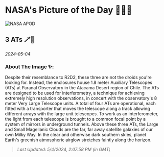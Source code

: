 
# NASA's Picture of the Day 🧑‍🚀💫

  ![NASA APOD](https://apod.nasa.gov/apod/image/2405/three_ats_beletsky.jpg)
  
  ## 3 ATs 🪄🌌
  
  _2024-05-04_
  
  ### About The Image ✨: 
  
  Despite their resemblance to R2D2, these three are not the droids you're looking for. Instead, the enclosures house 1.8 meter Auxiliary Telescopes (ATs) at Paranal Observatory in the Atacama Desert region of Chile. The ATs are designed to be used for interferometry, a technique for achieving extremely high resolution observations, in concert with the observatory's 8 meter Very Large Telescope units. A total of four ATs are operational, each fitted with a transporter that moves the telescope along a track allowing different arrays with the large unit telescopes. To work as an interferometer, the light from each telescope is brought to a common focal point by a system of mirrors in underground tunnels. Above these three ATs, the Large and Small Magellanic Clouds are the far, far away satellite galaxies of our own Milky Way. In the clear and otherwise dark southern skies, planet Earth's greenish atmospheric airglow stretches faintly along the horizon.
  
  
  
  > _Last Updated: 5/4/2024, 2:07:58 PM (in GMT)_
  